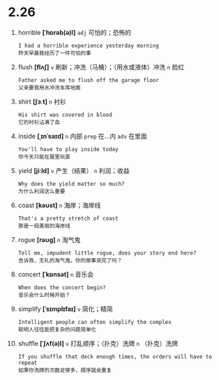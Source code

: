 # 2.26













1. horrible **[ˈhɒrəb(ə)l]** `adj` 可怕的；恐怖的
    ```
    I had a horrible experience yesterday morning
    昨天早晨我经历了一件可怕的事
    ```

2. flush **[flʌʃ]** `v` 刷新；冲洗（马桶）；（用水或液体）冲洗 `n` 脸红
    ```
    Father asked me to flush off the garage floor
    父亲要我用水冲洗车库地面
    ```

3. shirt **[ʃɜːt]** `n` 衬衫
    ```
    His shirt was covered in blood
    它的衬衫沾满了血
    ```

4. inside **[ˌɪnˈsaɪd]** `n` 内部 `prep` 在...内 `adv` 在里面
    ```
    You'll have to play inside today
    你今天只能在屋里玩耍
    ```

5. yield **[jiːld]** `v` 产生（结果） `n` 利润；收益
    ```
    Why does the yield matter so much?
    为什么利润这么重要
    ```

6. coast **[kəʊst]** `n` 海岸；海岸线
    ```
    That's a pretty stretch of coast
    那是一段美丽的海岸线
    ```

7. rogue **[rəʊɡ]** `n` 淘气鬼
    ```
    Tell me, impudent little rogue, does your story end here?
    告诉我，无礼的淘气鬼，你的故事说完了吗？
    ```

8. concert **[ˈkɒnsət]** `n` 音乐会
    ```
    When does the concert begin?
    音乐会什么时候开始？
    ```

9. simplify **[ˈsɪmplɪfaɪ]** `v` 简化；精简
    ```
    Intelligent people can often simplify the complex
    聪明人往往能把复杂的问题简单化
    ```

10. shuffle **[ˈʃʌf(ə)l]** `v` 打乱顺序；（扑克）洗牌 `n` （扑克）洗牌
    ```
    If you shuffle that deck enough times, the orders will have to repeat
    如果你洗牌的次数足够多，顺序就会重复
    ```
